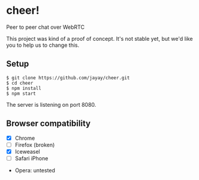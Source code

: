 # cheer!

Peer to peer chat over WebRTC

This project was kind of a proof of concept.
It's not stable yet, but we'd like you to help us to change this.

## Setup

```
$ git clone https://github.com/jayay/cheer.git
$ cd cheer
$ npm install
$ npm start
```

The server is listening on port 8080.

## Browser compatibility

- [x] Chrome
- [ ] Firefox (broken)
- [x] Iceweasel
- [ ] Safari iPhone

* Opera: untested
